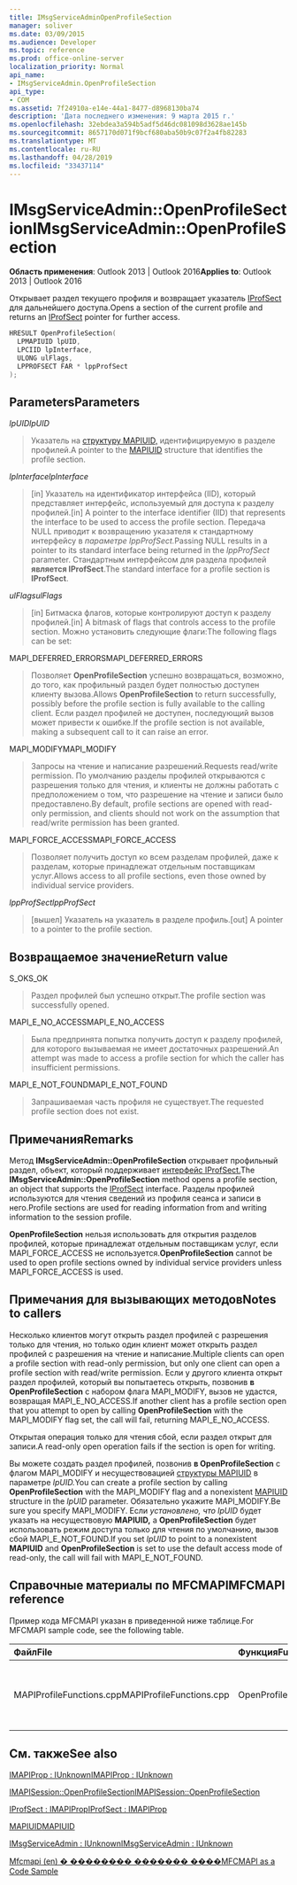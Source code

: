 ```yaml
---
title: IMsgServiceAdminOpenProfileSection
manager: soliver
ms.date: 03/09/2015
ms.audience: Developer
ms.topic: reference
ms.prod: office-online-server
localization_priority: Normal
api_name:
- IMsgServiceAdmin.OpenProfileSection
api_type:
- COM
ms.assetid: 7f24910a-e14e-44a1-8477-d8968130ba74
description: 'Дата последнего изменения: 9 марта 2015 г.'
ms.openlocfilehash: 32ebdea3a594b5adf5d46dc081098d3628ae145b
ms.sourcegitcommit: 8657170d071f9bcf680aba50b9c07f2a4fb82283
ms.translationtype: MT
ms.contentlocale: ru-RU
ms.lasthandoff: 04/28/2019
ms.locfileid: "33437114"
---
```

# <a name="imsgserviceadminopenprofilesection"></a><span data-ttu-id="af607-103">IMsgServiceAdmin::OpenProfileSection</span><span class="sxs-lookup"><span data-stu-id="af607-103">IMsgServiceAdmin::OpenProfileSection</span></span>

  
  
<span data-ttu-id="af607-104">**Область применения**: Outlook 2013 | Outlook 2016</span><span class="sxs-lookup"><span data-stu-id="af607-104">**Applies to**: Outlook 2013 | Outlook 2016</span></span> 
  
<span data-ttu-id="af607-105">Открывает раздел текущего профиля и возвращает указатель [IProfSect](iprofsectimapiprop.md) для дальнейшего доступа.</span><span class="sxs-lookup"><span data-stu-id="af607-105">Opens a section of the current profile and returns an [IProfSect](iprofsectimapiprop.md) pointer for further access.</span></span> 
  
```cpp
HRESULT OpenProfileSection(
  LPMAPIUID lpUID,
  LPCIID lpInterface,
  ULONG ulFlags,
  LPPROFSECT FAR * lppProfSect
);
```

## <a name="parameters"></a><span data-ttu-id="af607-106">Parameters</span><span class="sxs-lookup"><span data-stu-id="af607-106">Parameters</span></span>

 <span data-ttu-id="af607-107">_lpUID_</span><span class="sxs-lookup"><span data-stu-id="af607-107">_lpUID_</span></span>
  
> <span data-ttu-id="af607-108">Указатель на [структуру MAPIUID,](mapiuid.md) идентифицируемую в разделе профилей.</span><span class="sxs-lookup"><span data-stu-id="af607-108">A pointer to the [MAPIUID](mapiuid.md) structure that identifies the profile section.</span></span> 
    
 <span data-ttu-id="af607-109">_lpInterface_</span><span class="sxs-lookup"><span data-stu-id="af607-109">_lpInterface_</span></span>
  
> <span data-ttu-id="af607-110">[in] Указатель на идентификатор интерфейса (IID), который представляет интерфейс, используемый для доступа к разделу профилей.</span><span class="sxs-lookup"><span data-stu-id="af607-110">[in] A pointer to the interface identifier (IID) that represents the interface to be used to access the profile section.</span></span> <span data-ttu-id="af607-111">Передача NULL приводит к возвращению указателя к стандартному интерфейсу в _параметре lppProfSect._</span><span class="sxs-lookup"><span data-stu-id="af607-111">Passing NULL results in a pointer to its standard interface being returned in the  _lppProfSect_ parameter.</span></span> <span data-ttu-id="af607-112">Стандартным интерфейсом для раздела профилей **является IProfSect**.</span><span class="sxs-lookup"><span data-stu-id="af607-112">The standard interface for a profile section is **IProfSect**.</span></span>
    
 <span data-ttu-id="af607-113">_ulFlags_</span><span class="sxs-lookup"><span data-stu-id="af607-113">_ulFlags_</span></span>
  
> <span data-ttu-id="af607-114">[in] Битмаска флагов, которые контролируют доступ к разделу профилей.</span><span class="sxs-lookup"><span data-stu-id="af607-114">[in] A bitmask of flags that controls access to the profile section.</span></span> <span data-ttu-id="af607-115">Можно установить следующие флаги:</span><span class="sxs-lookup"><span data-stu-id="af607-115">The following flags can be set:</span></span>
    
<span data-ttu-id="af607-116">MAPI_DEFERRED_ERRORS</span><span class="sxs-lookup"><span data-stu-id="af607-116">MAPI_DEFERRED_ERRORS</span></span> 
  
> <span data-ttu-id="af607-117">Позволяет **OpenProfileSection** успешно возвращаться, возможно, до того, как профильный раздел будет полностью доступен клиенту вызова.</span><span class="sxs-lookup"><span data-stu-id="af607-117">Allows **OpenProfileSection** to return successfully, possibly before the profile section is fully available to the calling client.</span></span> <span data-ttu-id="af607-118">Если раздел профилей не доступен, последующий вызов может привести к ошибке.</span><span class="sxs-lookup"><span data-stu-id="af607-118">If the profile section is not available, making a subsequent call to it can raise an error.</span></span> 
    
<span data-ttu-id="af607-119">MAPI_MODIFY</span><span class="sxs-lookup"><span data-stu-id="af607-119">MAPI_MODIFY</span></span> 
  
> <span data-ttu-id="af607-120">Запросы на чтение и написание разрешений.</span><span class="sxs-lookup"><span data-stu-id="af607-120">Requests read/write permission.</span></span> <span data-ttu-id="af607-121">По умолчанию разделы профилей открываются с разрешения только для чтения, и клиенты не должны работать с предположением о том, что разрешение на чтение и записи было предоставлено.</span><span class="sxs-lookup"><span data-stu-id="af607-121">By default, profile sections are opened with read-only permission, and clients should not work on the assumption that read/write permission has been granted.</span></span> 
    
<span data-ttu-id="af607-122">MAPI_FORCE_ACCESS</span><span class="sxs-lookup"><span data-stu-id="af607-122">MAPI_FORCE_ACCESS</span></span>
  
> <span data-ttu-id="af607-123">Позволяет получить доступ ко всем разделам профилей, даже к разделам, которые принадлежат отдельным поставщикам услуг.</span><span class="sxs-lookup"><span data-stu-id="af607-123">Allows access to all profile sections, even those owned by individual service providers.</span></span>
    
 <span data-ttu-id="af607-124">_lppProfSect_</span><span class="sxs-lookup"><span data-stu-id="af607-124">_lppProfSect_</span></span>
  
> <span data-ttu-id="af607-125">[вышел] Указатель на указатель в разделе профиль.</span><span class="sxs-lookup"><span data-stu-id="af607-125">[out] A pointer to a pointer to the profile section.</span></span>
    
## <a name="return-value"></a><span data-ttu-id="af607-126">Возвращаемое значение</span><span class="sxs-lookup"><span data-stu-id="af607-126">Return value</span></span>

<span data-ttu-id="af607-127">S_OK</span><span class="sxs-lookup"><span data-stu-id="af607-127">S_OK</span></span> 
  
> <span data-ttu-id="af607-128">Раздел профилей был успешно открыт.</span><span class="sxs-lookup"><span data-stu-id="af607-128">The profile section was successfully opened.</span></span>
    
<span data-ttu-id="af607-129">MAPI_E_NO_ACCESS</span><span class="sxs-lookup"><span data-stu-id="af607-129">MAPI_E_NO_ACCESS</span></span> 
  
> <span data-ttu-id="af607-130">Была предпринята попытка получить доступ к разделу профилей, для которого вызываемая не имеет достаточных разрешений.</span><span class="sxs-lookup"><span data-stu-id="af607-130">An attempt was made to access a profile section for which the caller has insufficient permissions.</span></span>
    
<span data-ttu-id="af607-131">MAPI_E_NOT_FOUND</span><span class="sxs-lookup"><span data-stu-id="af607-131">MAPI_E_NOT_FOUND</span></span> 
  
> <span data-ttu-id="af607-132">Запрашиваемая часть профиля не существует.</span><span class="sxs-lookup"><span data-stu-id="af607-132">The requested profile section does not exist.</span></span>
    
## <a name="remarks"></a><span data-ttu-id="af607-133">Примечания</span><span class="sxs-lookup"><span data-stu-id="af607-133">Remarks</span></span>

<span data-ttu-id="af607-134">Метод **IMsgServiceAdmin::OpenProfileSection** открывает профильный раздел, объект, который поддерживает [интерфейс IProfSect.](iprofsectimapiprop.md)</span><span class="sxs-lookup"><span data-stu-id="af607-134">The **IMsgServiceAdmin::OpenProfileSection** method opens a profile section, an object that supports the [IProfSect](iprofsectimapiprop.md) interface.</span></span> <span data-ttu-id="af607-135">Разделы профилей используются для чтения сведений из профиля сеанса и записи в него.</span><span class="sxs-lookup"><span data-stu-id="af607-135">Profile sections are used for reading information from and writing information to the session profile.</span></span> 
  
 <span data-ttu-id="af607-136">**OpenProfileSection** нельзя использовать для открытия разделов профилей, которые принадлежат отдельным поставщикам услуг, если MAPI_FORCE_ACCESS не используется.</span><span class="sxs-lookup"><span data-stu-id="af607-136">**OpenProfileSection** cannot be used to open profile sections owned by individual service providers unless MAPI_FORCE_ACCESS is used.</span></span> 
  
## <a name="notes-to-callers"></a><span data-ttu-id="af607-137">Примечания для вызывающих методов</span><span class="sxs-lookup"><span data-stu-id="af607-137">Notes to callers</span></span>

<span data-ttu-id="af607-138">Несколько клиентов могут открыть раздел профилей с разрешения только для чтения, но только один клиент может открыть раздел профилей с разрешения на чтение и написание.</span><span class="sxs-lookup"><span data-stu-id="af607-138">Multiple clients can open a profile section with read-only permission, but only one client can open a profile section with read/write permission.</span></span> <span data-ttu-id="af607-139">Если у другого клиента открыт раздел профилей, который вы попытаетесь открыть, позвонив **в OpenProfileSection** с набором флага MAPI_MODIFY, вызов не удастся, возвращая MAPI_E_NO_ACCESS.</span><span class="sxs-lookup"><span data-stu-id="af607-139">If another client has a profile section open that you attempt to open by calling **OpenProfileSection** with the MAPI_MODIFY flag set, the call will fail, returning MAPI_E_NO_ACCESS.</span></span> 
  
<span data-ttu-id="af607-140">Открытая операция только для чтения сбой, если раздел открыт для записи.</span><span class="sxs-lookup"><span data-stu-id="af607-140">A read-only open operation fails if the section is open for writing.</span></span> 
  
<span data-ttu-id="af607-141">Вы можете создать раздел профилей, позвонив **в OpenProfileSection** с флагом MAPI_MODIFY и несуществовацией [структуры MAPIUID](mapiuid.md) в параметре _lpUID._</span><span class="sxs-lookup"><span data-stu-id="af607-141">You can create a profile section by calling **OpenProfileSection** with the MAPI_MODIFY flag and a nonexistent [MAPIUID](mapiuid.md) structure in the  _lpUID_ parameter.</span></span> <span data-ttu-id="af607-142">Обязательно укажите MAPI_MODIFY.</span><span class="sxs-lookup"><span data-stu-id="af607-142">Be sure you specify MAPI_MODIFY.</span></span> <span data-ttu-id="af607-143">Если  _установлено, что lpUID_ будет указать на несуществовую **MAPIUID,** а **OpenProfileSection** будет использовать режим доступа только для чтения по умолчанию, вызов сбой MAPI_E_NOT_FOUND.</span><span class="sxs-lookup"><span data-stu-id="af607-143">If you set  _lpUID_ to point to a nonexistent **MAPIUID** and **OpenProfileSection** is set to use the default access mode of read-only, the call will fail with MAPI_E_NOT_FOUND.</span></span> 
  
## <a name="mfcmapi-reference"></a><span data-ttu-id="af607-144">Справочные материалы по MFCMAPI</span><span class="sxs-lookup"><span data-stu-id="af607-144">MFCMAPI reference</span></span>

<span data-ttu-id="af607-145">Пример кода MFCMAPI указан в приведенной ниже таблице.</span><span class="sxs-lookup"><span data-stu-id="af607-145">For MFCMAPI sample code, see the following table.</span></span>
  
|<span data-ttu-id="af607-146">**Файл**</span><span class="sxs-lookup"><span data-stu-id="af607-146">**File**</span></span>|<span data-ttu-id="af607-147">**Функция**</span><span class="sxs-lookup"><span data-stu-id="af607-147">**Function**</span></span>|<span data-ttu-id="af607-148">**Примечание**</span><span class="sxs-lookup"><span data-stu-id="af607-148">**Comment**</span></span>|
|:-----|:-----|:-----|
|<span data-ttu-id="af607-149">MAPIProfileFunctions.cpp</span><span class="sxs-lookup"><span data-stu-id="af607-149">MAPIProfileFunctions.cpp</span></span>  <br/> |<span data-ttu-id="af607-150">OpenProfileSection</span><span class="sxs-lookup"><span data-stu-id="af607-150">OpenProfileSection</span></span>  <br/> |<span data-ttu-id="af607-151">MFCMAPI использует **метод IMsgServiceAdmin::OpenProfileSection** для открытия раздела профилей.</span><span class="sxs-lookup"><span data-stu-id="af607-151">MFCMAPI uses the **IMsgServiceAdmin::OpenProfileSection** method to open a profile section.</span></span>  <br/> |
   
## <a name="see-also"></a><span data-ttu-id="af607-152">См. также</span><span class="sxs-lookup"><span data-stu-id="af607-152">See also</span></span>



[<span data-ttu-id="af607-153">IMAPIProp : IUnknown</span><span class="sxs-lookup"><span data-stu-id="af607-153">IMAPIProp : IUnknown</span></span>](imapipropiunknown.md)
  
[<span data-ttu-id="af607-154">IMAPISession::OpenProfileSection</span><span class="sxs-lookup"><span data-stu-id="af607-154">IMAPISession::OpenProfileSection</span></span>](imapisession-openprofilesection.md)
  
[<span data-ttu-id="af607-155">IProfSect : IMAPIProp</span><span class="sxs-lookup"><span data-stu-id="af607-155">IProfSect : IMAPIProp</span></span>](iprofsectimapiprop.md)
  
[<span data-ttu-id="af607-156">MAPIUID</span><span class="sxs-lookup"><span data-stu-id="af607-156">MAPIUID</span></span>](mapiuid.md)
  
[<span data-ttu-id="af607-157">IMsgServiceAdmin : IUnknown</span><span class="sxs-lookup"><span data-stu-id="af607-157">IMsgServiceAdmin : IUnknown</span></span>](imsgserviceadminiunknown.md)


[<span data-ttu-id="af607-158">Mfcmapi (en) � �������� ������� ����</span><span class="sxs-lookup"><span data-stu-id="af607-158">MFCMAPI as a Code Sample</span></span>](mfcmapi-as-a-code-sample.md)

